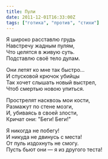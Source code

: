 ```yaml
---
title: Пули
date: 2011-12-01T16:33:00Z
tags: ["готика", "против", "стихи"]
---
```


Я широко расставлю грудь  
Навстречу жадным пулям,  
Что целятся в живую суть.  
Подставлю своё тело дулам.

Они летят ко мне так быстро…  
И спусковой крючок убийцы  
Так хочет слышать новый выстрел,  
Чтоб смертью новою упиться.

Прострелят насквозь мои кости,  
Размажут по стене мозги,  
И, убиваясь в своей злости,  
Кричат они: "Беги! Беги!"

Я никогда не побегу!  
И никуда не двинусь с места!  
От пуль издохнуть не смогу.  
Пусть бьют они — я из другого теста!  
